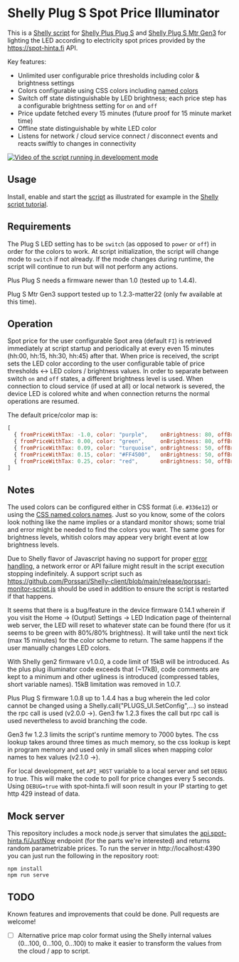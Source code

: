 # Shelly Plug S Spot Price Illuminator

This is a [Shelly script](https://shelly-api-docs.shelly.cloud/gen2/Scripts/ShellyScriptLanguageFeatures) for [Shelly Plus Plug S](https://kb.shelly.cloud/knowledge-base/shelly-plus-plug-s) and [Shelly Plug S Mtr Gen3](https://kb.shelly.cloud/knowledge-base/shelly-plug-s-mtr-gen3) for lighting the LED according to electricity spot prices provided by the https://spot-hinta.fi API.

Key features:

- Unlimited user configurable price thresholds including color & brightness settings
- Colors configurable using CSS colors including [named colors](https://drafts.csswg.org/css-color/#named-colors)
- Switch off state distinguishable by LED brightness; each price step has a configurable brightness setting for `on` and `off`
- Price update fetched every 15 minutes (future proof for 15 minute market time)
- Offline state distinguishable by white LED color
- Listens for network / cloud service connect / disconnect events and reacts swiftly to changes in connectivity

[![Video of the script running in development mode](http://img.youtube.com/vi/lC75SAEdaqg/0.jpg)](http://www.youtube.com/watch?v=lC75SAEdaqg "Shelly Plus Plug S:n värin ohjaus sähkön hinnan perusteella")

## Usage

Install, enable and start the [script](shelly/index.js) as illustrated for example in the [Shelly script tutorial](https://shelly-api-docs.shelly.cloud/gen2/Scripts/Tutorial).

## Requirements

The Plug S LED setting has to be `switch` (as opposed to `power` or `off`) in order for the colors to work. At script initialization, the script will change mode to `switch` if not already. If the mode changes during runtime, the script will continue to run but will not perform any actions.

Plus Plug S needs a firmware newer than 1.0 (tested up to 1.4.4).

Plug S Mtr Gen3 support tested up to 1.2.3-matter22 (only fw available at this time).

## Operation

Spot price for the user configurable Spot area (default `FI`) is retrieved immediately at script startup and periodically at every even 15 minutes (hh:00, hh:15, hh:30, hh:45) after that. When price is received, the script sets the LED color according to the user configurable table of price thresholds <-> LED colors / brightness values. In order to separate between switch `on` and `off` states, a different brightness level is used. When connection to cloud service (if used at all) or local network is severed, the device LED is colored white and when connection returns the normal operations are resumed.

The default price/color map is:

```javascript
[
  { fromPriceWithTax: -1.0, color: "purple",    onBrightness: 80, offBrightness: 10 },
  { fromPriceWithTax: 0.00, color: "green",     onBrightness: 80, offBrightness: 10 },
  { fromPriceWithTax: 0.09, color: "turquoise", onBrightness: 50, offBrightness:  7 },
  { fromPriceWithTax: 0.15, color: "#FF4500",   onBrightness: 50, offBrightness: 10 }, // "orangered"
  { fromPriceWithTax: 0.25, color: "red",       onBrightness: 50, offBrightness: 10 }
]
```

## Notes

The used colors can be configured either in CSS format (i.e. `#336e12`) or using the [CSS named colors names](https://drafts.csswg.org/css-color/#named-colors). Just so you know, some of the colors look nothing like the name implies or a standard monitor shows; some trial and error might be needed to find the colors you want. The same goes for brightness levels, whitish colors may appear very bright event at low brightness levels.

Due to Shelly flavor of Javascript having no support for proper [error handling](https://shelly-api-docs.shelly.cloud/gen2/Scripts/ShellyScriptLanguageFeatures/#error-handling), a network error or API failure might result in the script execution stopping indefinitely. A support script such as https://github.com/Porssari/Shelly-client/blob/main/release/porssari-monitor-script.js should be used in addition to ensure the script is restarted if that happens.

It seems that there is a bug/feature in the device firmware 0.14.1 wherein if you visit the Home -> (Output) Settings -> LED Indication page of theinternal web server, the LED will reset to whatever state can be found there (for us it seems to be green with 80%/80% brightness). It will take until the next tick (max 15 minutes) for the color scheme to return. The same happens if the user manually changes LED colors.

With Shelly gen2 firmware v1.0.0, a code limit of 15kB will be introduced. As the plus plug illuminator code exceeds that (~17kB), code comments are kept to a minimum and other ugliness is introduced (compressed tables, short variable names). 15kB limitation was removed in 1.0.7.

Plus Plug S firmware 1.0.8 up to 1.4.4 has a bug wherein the led color cannot be changed using a Shelly.call("PLUGS_UI.SetConfig",...) so instead the rpc call is used (v2.0.0 ->). Gen3 fw 1.2.3 fixes the call but rpc call is used nevertheless to avoid branching the code.

Gen3 fw 1.2.3 limits the script's runtime memory to 7000 bytes. The css lookup takes around three times as much memory, so the css lookup is kept in program memory and used only in small slices when mapping color names to hex values (v2.1.0 ->).

For local development, set `API_HOST` variable to a local server and set `DEBUG` to true. This will make the code to poll for price changes every 5 seconds. Using `DEBUG=true` with spot-hinta.fi will soon result in your IP starting to get http 429 instead of data.

## Mock server

This repository includes a mock node.js server that simulates the [api.spot-hinta.fi/JustNow](https://api.spot-hinta.fi/swagger/ui#/(JSON)%20Current%20hour%20(or%20one%20of%20the%20next%20hours)/JustNow) endpoint (for the parts we're interested) and returns random parametrizable prices. To run the server in http://localhost:4390 you can just run the following in the repository root:

```shell-script
npm install
npm run serve

```

## TODO

Known features and improvements that could be done. Pull requests are welcome!

- [ ] Alternative price map color format using the Shelly internal values (0...100, 0...100, 0...100) to make it easier to transform the values from the cloud / app to script.
